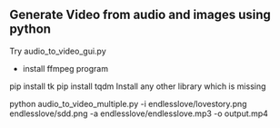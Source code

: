 ## Generate Video from audio and images using python 
Try audio_to_video_gui.py 

* install ffmpeg program

pip install tk
pip install tqdm
Install any other library which is missing

python audio_to_video_multiple.py -i endlesslove/lovestory.png endlesslove/sdd.png -a endlesslove/endlesslove.mp3 -o output.mp4
